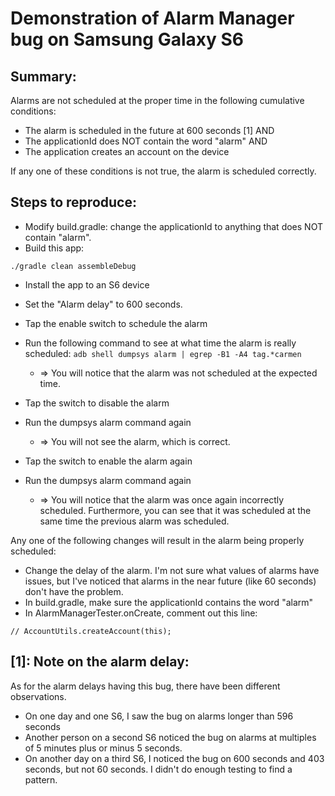 Demonstration of Alarm Manager bug on Samsung Galaxy S6
=======================================================

Summary:
--------
Alarms are not scheduled at the proper time in the following cumulative conditions:
* The alarm is scheduled in the future at 600 seconds [1]
AND
* The applicationId does NOT contain the word "alarm"
AND
* The application creates an account on the device

If any one of these conditions is not true, the alarm is scheduled correctly.


Steps to reproduce:
-------------------
* Modify build.gradle: change the applicationId to anything that does NOT contain "alarm".
* Build this app:
```
./gradle clean assembleDebug 
```
* Install the app to an S6 device
* Set the "Alarm delay" to 600 seconds.
* Tap the enable switch to schedule the alarm
* Run the following command to see at what time the alarm is really scheduled: ``` adb shell dumpsys alarm | egrep -B1 -A4 tag.*carmen ```
  * => You will notice that the alarm was not scheduled at the expected time.

* Tap the switch to disable the alarm
* Run the dumpsys alarm command again
  * => You will not see the alarm, which is correct.

* Tap the switch to enable the alarm again
* Run the dumpsys alarm command again
  * => You will notice that the alarm was once again incorrectly scheduled. Furthermore, you can see that it was scheduled at the same time the previous alarm was scheduled.


Any one of the following changes will result in the alarm being properly scheduled:
* Change the delay of the alarm. I'm not sure what values of alarms have issues, but I've noticed that alarms in the near future (like 60 seconds) don't have the problem.
* In build.gradle, make sure the applicationId contains the word "alarm"
* In AlarmManagerTester.onCreate, comment out this line:
```
// AccountUtils.createAccount(this);
```


[1]: Note on the alarm delay:
-----------------------------
As for the alarm delays having this bug, there have been different observations.
* On one day and one S6, I saw the bug on alarms longer than 596 seconds
* Another person on a second S6 noticed the bug on alarms at multiples of 5 minutes plus or minus 5 seconds.
* On another day on a third S6, I noticed the bug on 600 seconds and 403 seconds, but not 60 seconds.  I didn't do enough testing to find a pattern.
